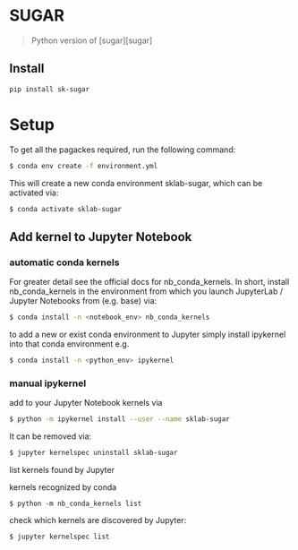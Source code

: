 # SUGAR
> Python version of [sugar][sugar]



## Install

`pip install sk-sugar`

# Setup

To get all the pagackes required, run the following command:

```bash
$ conda env create -f environment.yml
```
This will create a new conda environment sklab-sugar, which can be activated via:

```bash
$ conda activate sklab-sugar
```


## Add kernel to Jupyter Notebook

### automatic conda kernels

For greater detail see the official docs for nb_conda_kernels. In short, install nb_conda_kernels in the environment from which you launch JupyterLab / Jupyter Notebooks from (e.g. base) via:

```bash
$ conda install -n <notebook_env> nb_conda_kernels
```

to add a new or exist conda environment to Jupyter simply install ipykernel into that conda environment e.g.

```bash
$ conda install -n <python_env> ipykernel
```

### manual ipykernel

add to your Jupyter Notebook kernels via

```bash
$ python -m ipykernel install --user --name sklab-sugar
```

It can be removed via:

```bash
$ jupyter kernelspec uninstall sklab-sugar
```

list kernels found by Jupyter

kernels recognized by conda

```
$ python -m nb_conda_kernels list
```

check which kernels are discovered by Jupyter:
```bash
$ jupyter kernelspec list
```
